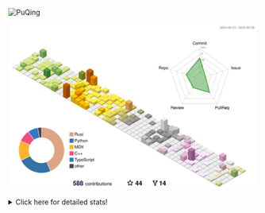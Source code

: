 ![PuQing](https://user-images.githubusercontent.com/27223114/171565019-9a56fae6-b08b-421f-99db-7e830da42371.png)

![](./profile-3d-contrib/profile-season-animate.svg)

<details>
<summary>Click here for detailed stats!</summary>

<!--START_SECTION:waka-->
![Lines of code](https://img.shields.io/badge/From%20Hello%20World%20I%27ve%20Written-2.0%20million%20lines%20of%20code-blue)

**🐱 My GitHub Data** 

> 📦 447.9 kB Used in GitHub's Storage 
 > 
> 🚫 Not Opted to Hire
 > 
> 📜 40 Public Repositories 
 > 
> 🔑 34 Private Repositories 
 > 
**I'm an Early 🐤** 

```text
🌞 Morning                739 commits         ██░░░░░░░░░░░░░░░░░░░░░░░   08.90 % 
🌆 Daytime                3557 commits        ███████████░░░░░░░░░░░░░░   42.85 % 
🌃 Evening                1916 commits        ██████░░░░░░░░░░░░░░░░░░░   23.08 % 
🌙 Night                  2089 commits        ██████░░░░░░░░░░░░░░░░░░░   25.17 % 
```


📊 **This Week I Spent My Time On** 

```text
💬 Programming Languages: 
Other                    29 hrs 57 mins      ██████████████████░░░░░░░   73.68 % 
Python                   5 hrs 47 mins       ████░░░░░░░░░░░░░░░░░░░░░   14.24 % 
Swift                    1 hr 30 mins        █░░░░░░░░░░░░░░░░░░░░░░░░   03.73 % 
Org                      1 hr 27 mins        █░░░░░░░░░░░░░░░░░░░░░░░░   03.58 % 
Diff                     57 mins             █░░░░░░░░░░░░░░░░░░░░░░░░   02.34 % 

🔥 Editors: 
Arc                      24 hrs 42 mins      ███████████████░░░░░░░░░░   60.75 % 
Ghostty                  6 hrs 18 mins       ████░░░░░░░░░░░░░░░░░░░░░   15.49 % 
VS Code                  4 hrs 14 mins       ███░░░░░░░░░░░░░░░░░░░░░░   10.43 % 
Telegram                 2 hrs 12 mins       █░░░░░░░░░░░░░░░░░░░░░░░░   05.41 % 
Xcode                    1 hr 39 mins        █░░░░░░░░░░░░░░░░░░░░░░░░   04.08 % 

💻 Operating System: 
Mac                      36 hrs 28 mins      ██████████████████████░░░   89.70 % 
WSL                      2 hrs 5 mins        █░░░░░░░░░░░░░░░░░░░░░░░░   05.14 % 
Linux                    2 hrs 2 mins        █░░░░░░░░░░░░░░░░░░░░░░░░   05.02 % 
Windows                  3 mins              ░░░░░░░░░░░░░░░░░░░░░░░░░   00.14 % 
```


<!--END_SECTION:waka-->
</details>
